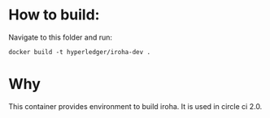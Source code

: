 # How to build:

Navigate to this folder and run:
```
docker build -t hyperledger/iroha-dev .
```

# Why

This container provides environment to build iroha. It is used in circle ci 2.0.